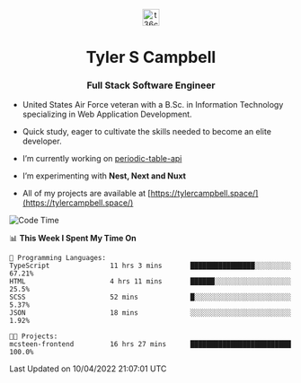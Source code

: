 <p align="center">
<a href="https://www.linkedin.com/in/t36campbell" target="blank"><img align="center" src="https://ik.imagekit.io/t36campbell/Portfolio/linkedin.png.original_m8bbGgPh6.png" alt="t36campbell" height="30" width="30" /></a>
</p>
<h1 align="center">Tyler S Campbell</h1>
<h3 align="center">Full Stack Software Engineer</h3>

* United States Air Force veteran with a B.Sc. in Information Technology specializing in Web Application Development. 

* Quick study, eager to cultivate the skills needed to become an elite developer.

* I’m currently working on [periodic-table-api](https://github.com/t36campbell/periodic-table-api)

* I’m experimenting with **Nest, Next and Nuxt**

* All of my projects are available at [https://tylercampbell.space/](https://tylercampbell.space/)

<!--START_SECTION:waka-->
![Code Time](http://img.shields.io/badge/Code%20Time-1%2C557%20hrs%2043%20mins-blue)

📊 **This Week I Spent My Time On** 

```text
💬 Programming Languages: 
TypeScript               11 hrs 3 mins       ████████████████░░░░░░░░░   67.21% 
HTML                     4 hrs 11 mins       ██████░░░░░░░░░░░░░░░░░░░   25.5% 
SCSS                     52 mins             █░░░░░░░░░░░░░░░░░░░░░░░░   5.37% 
JSON                     18 mins             ░░░░░░░░░░░░░░░░░░░░░░░░░   1.92%

🐱‍💻 Projects: 
mcsteen-frontend         16 hrs 27 mins      █████████████████████████   100.0%

```


 Last Updated on 10/04/2022 21:07:01 UTC
<!--END_SECTION:waka-->
